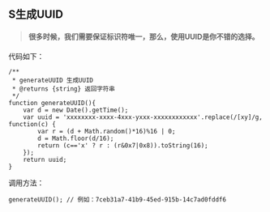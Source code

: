 ## S生成UUID

> #### 很多时候，我们需要保证标识符唯一，那么，使用UUID是你不错的选择。

代码如下：

~~~
/**
 * generateUUID 生成UUID
 * @returns {string} 返回字符串
 */
function generateUUID(){
    var d = new Date().getTime();
    var uuid = 'xxxxxxxx-xxxx-4xxx-yxxx-xxxxxxxxxxxx'.replace(/[xy]/g, function(c) {
        var r = (d + Math.random()*16)%16 | 0;
        d = Math.floor(d/16);
        return (c=='x' ? r : (r&0x7|0x8)).toString(16);
    });
    return uuid;
}

~~~

调用方法：

~~~
generateUUID();	// 例如：7ceb31a7-41b9-45ed-915b-14c7ad0fddf6
~~~

